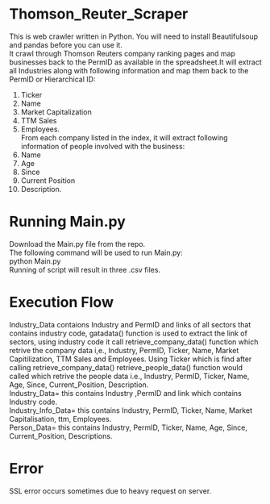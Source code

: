 # Thomson_Reuter_Scraper
This is web crawler written in Python. You will need to install Beautifulsoup and pandas before you can use it.<br />
It crawl through Thomson Reuters company ranking pages and map businesses back to the PermID as available in the spreadsheet.It will extract all Industries along with following information and map them back to the PermID or Hierarchical ID:<br />
1. Ticker
2. Name
3. Market Capitalization
4. TTM Sales
5. Employees.<br />
From each company listed in the index, it will extract following information of people involved with the business:<br />
1. Name
2. Age
3. Since
4. Current Position
5. Description.

# Running Main.py
Download the Main.py file from the repo.<br />
The following command will be used to run Main.py:<br />
python Main.py<br />
Running of script will result in three .csv files.

# Execution Flow
Industry_Data contaions Industry and PermID and links of all sectors that contains industry code, gatadata() function is used to extract the link of sectors, using industry code it call retrieve_company_data() function which retrive the company data i,e., Industry, PermID, Ticker, Name, Market Capitilization, TTM Sales and Employees. Using Ticker which is find after calling retrieve_company_data() retrieve_people_data() function would called which retrive the people data i.e., Industry, PermID, Ticker, Name, Age, Since, Current_Position, Description.<br />
Industry_Data= this contains Industry ,PermID and link which contains Industry code.<br />
Industry_Info_Data= this contains Industry, PermID, Ticker, Name, Market Capitalisation, ttm, Employees.<br />
Person_Data= this contains Industry, PermID, Ticker, Name, Age, Since, Current_Position, Descriptions.<br />

# Error
SSL error occurs sometimes due to heavy request on server.
